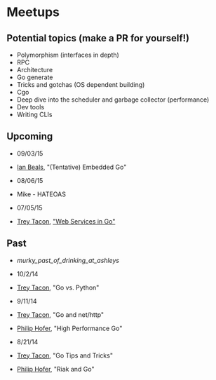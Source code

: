 Meetups
=======

## Potential topics (make a PR for yourself!)
 - Polymorphism (interfaces in depth)
 - RPC
 - Architecture
 - Go generate
 - Tricks and gotchas (OS dependent building)
 - Cgo
 - Deep dive into the scheduler and garbage collector (performance)
 - Dev tools
 - Writing CLIs

## Upcoming

 - 09/03/15
  - [Ian Beals](http://github.com/ibeals), "(Tentative) Embedded Go"

 - 08/06/15
  - Mike - HATEOAS

 - 07/05/15
  - [Trey Tacon](http://github.com/ttacon), ["Web Services in Go"](https://github.com/a2gophers/slides/blob/master/20150702/WebServices.slide)


## Past
 - _murky_past_of_drinking_at_ashleys_

 - 10/2/14
  - [Trey Tacon](http://github.com/ttacon), "Go vs. Python"

 - 9/11/14
  - [Trey Tacon](http://github.com/ttacon), "Go and net/http"
  - [Philip Hofer](http://github.com/philhofer), "High Performance Go"

 - 8/21/14
  - [Trey Tacon](http://github.com/ttacon), "Go Tips and Tricks"
  - [Philip Hofer](http://github.com/philhofer), "Riak and Go"

